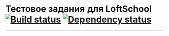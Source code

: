 # Тестовое задания для LoftSchool [![Build status][travis-image]][travis-url] [![Dependency status][dependency-image]][dependency-url]

---

[travis-image]: https://travis-ci.org/htmlacademy-adaptive/502911-pink.svg?branch=master
[travis-url]: https://travis-ci.org/htmlacademy-adaptive/502911-pink
[dependency-image]: https://david-dm.org/htmlacademy-adaptive/502911-pink/dev-status.svg?style=flat-square
[dependency-url]: https://david-dm.org/htmlacademy-adaptive/502911-pink?type=dev
